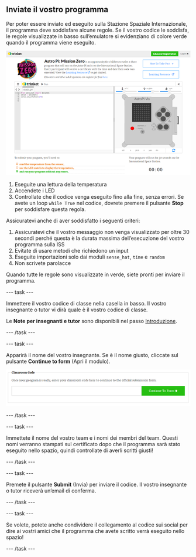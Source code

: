 ## Inviate il vostro programma

Per poter essere inviato ed eseguito sulla Stazione Spaziale Internazionale, il programma deve soddisfare alcune regole. Se il vostro codice le soddisfa, le regole visualizzate in basso sull’emulatore si evidenziano di colore verde quando il programma viene eseguito.

![Convalida](images/validation.png)

1. Eseguite una lettura della temperatura
2. Accendete i LED
3. Controllate che il codice venga eseguito fino alla fine, senza errori. Se avete un loop `while True` nel codice, dovrete premere il pulsante **Stop** per soddisfare questa regola.

Assicuratevi anche di aver soddisfatto i seguenti criteri:

1. Assicuratevi che il vostro messaggio non venga visualizzato per oltre 30 secondi perché questa è la durata massima dell’esecuzione del vostro programma sulla ISS
2. Evitate di usare metodi che richiedono un input
3. Eseguite importazioni solo dai moduli `sense_hat`, `time` e `random`
4. Non scrivete parolacce

Quando tutte le regole sono visualizzate in verde, siete pronti per inviare il programma.

\--- task \---

Immettere il vostro codice di classe nella casella in basso. Il vostro insegnante o tutor vi dirà quale è il vostro codice di classe.

Le **Note per insegnanti e tutor** sono disponibili nel passo [Introduzione](https://projects.raspberrypi.org/en/projects/astro-pi-mission-zero/1).

\--- /task \---

\--- task \---

Apparirà il nome del vostro insegnante. Se è il nome giusto, cliccate sul pulsante **Continue to form** (Apri il modulo).

![Apri il modulo](images/continue-to-form.png)

\--- /task \---

\--- task \---

Immettete il nome del vostro team e i nomi dei membri del team. Questi nomi verranno stampati sul certificato dopo che il programma sarà stato eseguito nello spazio, quindi controllate di averli scritti giusti!

\--- /task \---

\--- task \---

Premete il pulsante **Submit** (Invia) per inviare il codice. Il vostro insegnante o tutor riceverà un’email di conferma.

\--- /task \---

\--- task \---

Se volete, potete anche condividere il collegamento al codice sui social per dire ai vostri amici che il programma che avete scritto verrà eseguito nello spazio!

\--- /task \---